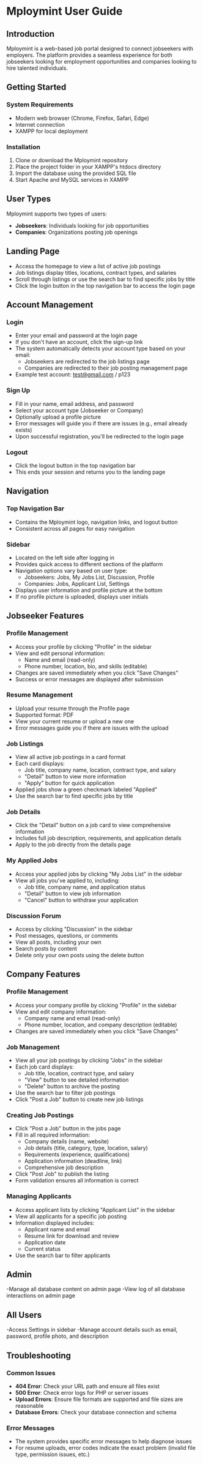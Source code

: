 # Mploymint User Guide

## Introduction
Mploymint is a web-based job portal designed to connect jobseekers with employers. The platform provides a seamless experience for both jobseekers looking for employment opportunities and companies looking to hire talented individuals.

## Getting Started

### System Requirements
- Modern web browser (Chrome, Firefox, Safari, Edge)
- Internet connection
- XAMPP for local deployment

### Installation
1. Clone or download the Mploymint repository
2. Place the project folder in your XAMPP's htdocs directory
3. Import the database using the provided SQL file
4. Start Apache and MySQL services in XAMPP


## User Types
Mploymint supports two types of users:
- **Jobseekers**: Individuals looking for job opportunities
- **Companies**: Organizations posting job openings

## Landing Page
- Access the homepage to view a list of active job postings
- Job listings display titles, locations, contract types, and salaries
- Scroll through listings or use the search bar to find specific jobs by title
- Click the login button in the top navigation bar to access the login page

## Account Management

### Login
- Enter your email and password at the login page
- If you don't have an account, click the sign-up link
- The system automatically detects your account type based on your email:
  - Jobseekers are redirected to the job listings page
  - Companies are redirected to their job posting management page
- Example test account: test@gmail.com / p123

### Sign Up
- Fill in your name, email address, and password
- Select your account type (Jobseeker or Company)
- Optionally upload a profile picture
- Error messages will guide you if there are issues (e.g., email already exists)
- Upon successful registration, you'll be redirected to the login page

### Logout
- Click the logout button in the top navigation bar
- This ends your session and returns you to the landing page

## Navigation

### Top Navigation Bar
- Contains the Mploymint logo, navigation links, and logout button
- Consistent across all pages for easy navigation

### Sidebar
- Located on the left side after logging in
- Provides quick access to different sections of the platform
- Navigation options vary based on user type:
  - Jobseekers: Jobs, My Jobs List, Discussion, Profile
  - Companies: Jobs, Applicant List, Settings
- Displays user information and profile picture at the bottom
- If no profile picture is uploaded, displays user initials

## Jobseeker Features

### Profile Management
- Access your profile by clicking "Profile" in the sidebar
- View and edit personal information:
  - Name and email (read-only)
  - Phone number, location, bio, and skills (editable)
- Changes are saved immediately when you click "Save Changes"
- Success or error messages are displayed after submission

### Resume Management
- Upload your resume through the Profile page
- Supported format: PDF
- View your current resume or upload a new one
- Error messages guide you if there are issues with the upload

### Job Listings
- View all active job postings in a card format
- Each card displays:
  - Job title, company name, location, contract type, and salary
  - "Detail" button to view more information
  - "Apply" button for quick application
- Applied jobs show a green checkmark labeled "Applied"
- Use the search bar to find specific jobs by title

### Job Details
- Click the "Detail" button on a job card to view comprehensive information
- Includes full job description, requirements, and application details
- Apply to the job directly from the details page

### My Applied Jobs
- Access your applied jobs by clicking "My Jobs List" in the sidebar
- View all jobs you've applied to, including:
  - Job title, company name, and application status
  - "Detail" button to view job information
  - "Cancel" button to withdraw your application

### Discussion Forum
- Access by clicking "Discussion" in the sidebar
- Post messages, questions, or comments
- View all posts, including your own
- Search posts by content
- Delete only your own posts using the delete button

## Company Features

### Profile Management
- Access your company profile by clicking "Profile" in the sidebar
- View and edit company information:
  - Company name and email (read-only)
  - Phone number, location, and company description (editable)
- Changes are saved immediately when you click "Save Changes"

### Job Management
- View all your job postings by clicking "Jobs" in the sidebar
- Each job card displays:
  - Job title, location, contract type, and salary
  - "View" button to see detailed information
  - "Delete" button to archive the posting
- Use the search bar to filter job postings
- Click "Post a Job" button to create new job listings

### Creating Job Postings
- Click "Post a Job" button in the jobs page
- Fill in all required information:
  - Company details (name, website)
  - Job details (title, category, type, location, salary)
  - Requirements (experience, qualifications)
  - Application information (deadline, link)
  - Comprehensive job description
- Click "Post Job" to publish the listing
- Form validation ensures all information is correct

### Managing Applicants
- Access applicant lists by clicking "Applicant List" in the sidebar
- View all applicants for a specific job posting
- Information displayed includes:
  - Applicant name and email
  - Resume link for download and review
  - Application date
  - Current status
- Use the search bar to filter applicants
## Admin
-Manage all database content on admin page
-View log of all database interactions on admin page

## All Users
-Access Settings in sidebar
-Manage account details such as email, password, profile photo, and description

## Troubleshooting

### Common Issues
- **404 Error**: Check your URL path and ensure all files exist
- **500 Error**: Check error logs for PHP or server issues
- **Upload Errors**: Ensure file formats are supported and file sizes are reasonable
- **Database Errors**: Check your database connection and schema

### Error Messages
- The system provides specific error messages to help diagnose issues
- For resume uploads, error codes indicate the exact problem (invalid file type, permission issues, etc.)


